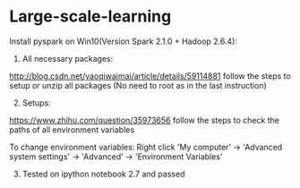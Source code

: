 # Large-scale-learning

Install pyspark on Win10(Version Spark 2.1.0 + Hadoop 2.6.4):

1) All necessary packages:

http://blog.csdn.net/yaoqiwaimai/article/details/59114881   follow the steps to setup or unzip all packages (No need to root as in the last instruction)

2) Setups:

https://www.zhihu.com/question/35973656   follow the steps to check the paths of all environment variables

To change environment variables: Right click 'My computer' -> 'Advanced system settings' -> 'Advanced' -> 'Environment Variables'

3) Tested on ipython notebook 2.7 and passed
